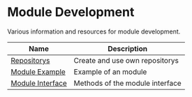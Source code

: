 # Module Development
Various information and resources for module development.

| Name | Description |
| --- | --- |
| [Repositorys](Repositorys.md) | Create and use own repositorys |
| [Module Example](Module%20Example.md) | Example of an module |
| [Module Interface](Module%20Interface.md) | Methods of the module interface |